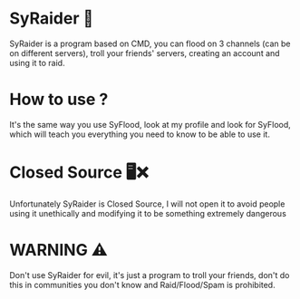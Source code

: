 # SyRaider 👾
SyRaider is a program based on CMD, you can flood on 3 channels (can be on different servers), troll your friends' servers, creating an account and using it to raid.

# How to use ?
It's the same way you use SyFlood, look at my profile and look for SyFlood, which will teach you everything you need to know to be able to use it.

# Closed Source 🖥️❌
Unfortunately SyRaider is Closed Source, I will not open it to avoid people using it unethically and modifying it to be something extremely dangerous

# WARNING ⚠️
Don't use SyRaider for evil, it's just a program to troll your friends, don't do this in communities you don't know and Raid/Flood/Spam is prohibited.
